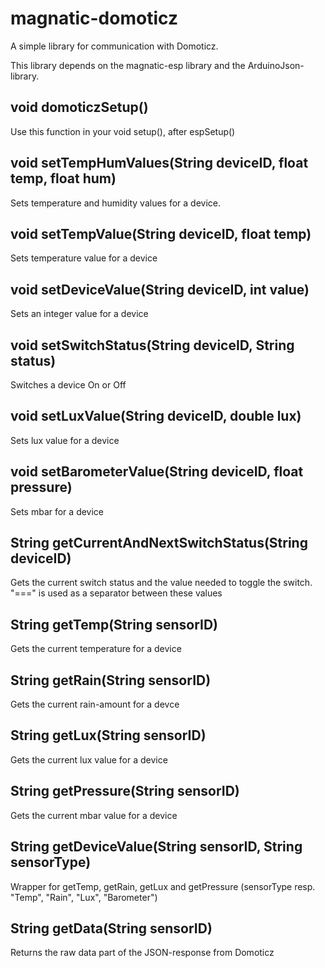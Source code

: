 # magnatic-domoticz
A simple library for communication with Domoticz.

This library depends on the magnatic-esp library and the ArduinoJson-library.

## void domoticzSetup()
Use this function in your void setup(), after espSetup()

## void setTempHumValues(String deviceID, float temp, float hum)
Sets temperature and humidity values for a device.

## void setTempValue(String deviceID, float temp)
Sets temperature value for a device

## void setDeviceValue(String deviceID, int value)
Sets an integer value for a device

## void setSwitchStatus(String deviceID, String status)
Switches a device On or Off

## void setLuxValue(String deviceID, double lux)
Sets lux value for a device

## void setBarometerValue(String deviceID, float pressure)
Sets mbar for a device

## String getCurrentAndNextSwitchStatus(String deviceID)
Gets the current switch status and the value needed to toggle the switch. "===" is used as a separator between these values

## String getTemp(String sensorID)
Gets the current temperature for a device

## String getRain(String sensorID)
Gets the current rain-amount for a devce

## String getLux(String sensorID)
Gets the current lux value for a device

## String getPressure(String sensorID)
Gets the current mbar value for a device

## String getDeviceValue(String sensorID, String sensorType)
Wrapper for getTemp, getRain, getLux and getPressure (sensorType resp. "Temp", "Rain", "Lux", "Barometer")

## String getData(String sensorID)
Returns the raw data part of the JSON-response from Domoticz
